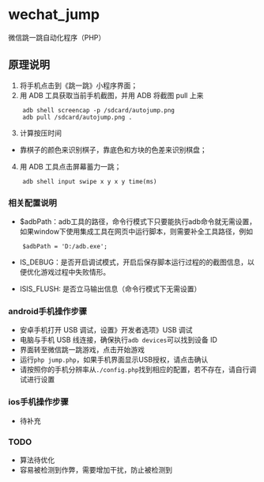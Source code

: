 # wechat_jump
微信跳一跳自动化程序（PHP）

## 原理说明

1. 将手机点击到《跳一跳》小程序界面；
2. 用 ADB 工具获取当前手机截图，并用 ADB 将截图 pull 上来

```shell
    adb shell screencap -p /sdcard/autojump.png
    adb pull /sdcard/autojump.png .
```

3. 计算按压时间
  * 靠棋子的颜色来识别棋子，靠底色和方块的色差来识别棋盘；

4. 用 ADB 工具点击屏幕蓄力一跳；

```shell
    adb shell input swipe x y x y time(ms)
```

### 相关配置说明

- $adbPath：adb工具的路径，命令行模式下只要能执行adb命令就无需设置，如果window下使用集成工具在网页中运行脚本，则需要补全工具路径，例如
```
    $adbPath = 'D:/adb.exe';
```

- IS_DEBUG：是否开启调试模式，开启后保存脚本运行过程的的截图信息，以便优化游戏过程中失败情形。

- ISIS_FLUSH: 是否立马输出信息（命令行模式下无需设置）

### android手机操作步骤

- 安卓手机打开 USB 调试，设置》开发者选项》USB 调试
- 电脑与手机 USB 线连接，确保执行`adb devices`可以找到设备 ID
- 界面转至微信跳一跳游戏，点击开始游戏
- 运行`php jump.php`，如果手机界面显示USB授权，请点击确认
- 请按照你的手机分辨率从`./config.php`找到相应的配置，若不存在，请自行调试进行设置




### ios手机操作步骤

- 待补充

### TODO

- 算法待优化
- 容易被检测到作弊，需要增加干扰，防止被检测到